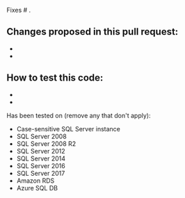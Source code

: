 Fixes # .

Changes proposed in this pull request:
 - 
 - 
 - 

How to test this code:
 - 
 - 
 - 

Has been tested on (remove any that don't apply):
 - Case-sensitive SQL Server instance
 - SQL Server 2008
 - SQL Server 2008 R2
 - SQL Server 2012
 - SQL Server 2014
 - SQL Server 2016
  - SQL Server 2017
 - Amazon RDS
 - Azure SQL DB
